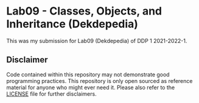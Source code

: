 # Lab09 - Classes, Objects, and Inheritance (Dekdepedia)

This was my submission for Lab09 (Dekdepedia) of DDP 1 2021-2022-1. 

## Disclaimer
Code contained within this repository may not demonstrate good programming practices. This repository is only open sourced as reference material for anyone who might ever need it. 
Please also refer to the [LICENSE](LICENSE) file for further disclaimers.
